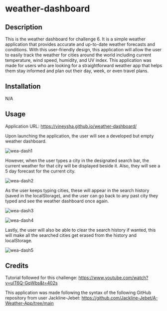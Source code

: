 # weather-dashboard

## Description

This is the weather dashboard for challenge 6. It is a simple weather application that provides accurate and up-to-date weather forecasts and conditions. With this user-friendly design, this application will allow the user to easily track the weather for cities around the world including current temperature, wind speed, humidity, and UV index. This application was made for users who are looking for a straightforward weather app that helps them stay informed and plan out their day, week, or even travel plans.

## Installation

N/A

## Usage

Application URL: https://vineysha.github.io/weather-dashboard/

Upon launching the application, the user will see a developed but empty weather dashboard.

![wea-dash1](https://github.com/Vineysha/code-quiz/assets/88559904/3ca53139-1d3b-4d97-9117-13c1d5d7528f)

However, when the user types a city in the designated search bar, the current weather for that city will be displayed beside it. Also, they will see a 5 day forecast for the current city.

![wea-dash2](https://github.com/Vineysha/code-quiz/assets/88559904/f05a32af-2adf-4d42-b96c-a8e91797e7f7)

As the user keeps typing cities, these will appear in the search history (saved in the localStorage), and the user can go back to any past city they typed and see the weather dashboard once again.


![wea-dash3](https://github.com/Vineysha/code-quiz/assets/88559904/13ad9dce-e445-450d-80f8-e38bdd023692)


![wea-dash4](https://github.com/Vineysha/code-quiz/assets/88559904/0b5bef07-f56a-4dda-8556-f9839b11dc28)

Lastly, the user will also be able to clear the search history if wanted, this will make all the searched cities get erased from the history and localStorage.

![wea-dash5](https://github.com/Vineysha/code-quiz/assets/88559904/734cc890-1fe7-473a-ac66-289b36df6b2a)






## Credits

Tutorial followed for this challenge: https://www.youtube.com/watch?v=ulT6Q-GqWbs&t=402s

This application was made following the syntax of the following GitHub repository from user Jackline-Jebet: https://github.com/Jackline-Jebet/A-Weather-App/tree/main

